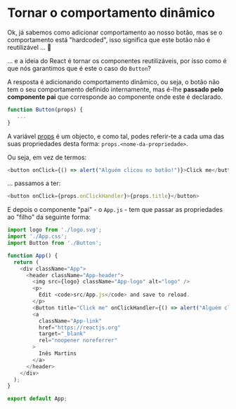 # Tornar o comportamento dinâmico

Ok, já sabemos como adicionar comportamento ao nosso botão, mas se o comportamento está "hardcoded", isso significa que este botão não é reutilizável ... 🤔

... e a ideia do React é tornar os componentes reutilizáveis, por isso como é que nós garantimos que é este o caso do `Button`?

A resposta é adicionando comportamento dinâmico, ou seja, o botão não tem o seu comportamento definido internamente, mas é-lhe **passado pelo componente pai** que corresponde ao componente onde este é declarado.

```javascript
function Button(props) {
   ...
}
```

A variável [props](https://reactjs.org/docs/components-and-props.html#function-and-class-components) é um objecto, e como tal, podes referir-te a cada uma das suas propriedades desta forma: `props.<nome-da-propriedade>`.

Ou seja, em vez de termos:

```javascript
<button onClick={() => alert("Alguém clicou no botão!")}>Click me</button>
```

... passamos a ter:

```javascript
<button onClick={props.onClickHandler}>{props.title}</button>
```

E depois o componente "pai" - o `App.js` - tem que passar as propriedades ao "filho" da seguinte forma:

```javascript
import logo from './logo.svg';
import './App.css';
import Button from './Button';

function App() {
  return (
    <div className="App">
      <header className="App-header">
        <img src={logo} className="App-logo" alt="logo" />
        <p>
          Edit <code>src/App.js</code> and save to reload.
        </p>
        <Button title="Click me" onClickHandler={() => alert("Alguém clicou no botão")}></Button>
        <a
          className="App-link"
          href="https://reactjs.org"
          target="_blank"
          rel="noopener noreferrer"
        >
          Inês Martins
        </a>
      </header>
    </div>
  );
}

export default App;
```
